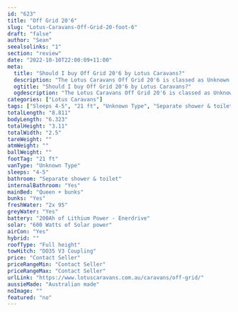 ```yaml
---
id: "623"
title: "Off Grid 20'6"
slug: "Lotus-Caravans-Off-Grid-20-foot-6"
draft: "false"
author: "Sean"
seealsolinks: "1"
section: "review"
date: "2022-10-10T22:00:09+11:00"
meta:
  title: "Should I buy Off Grid 20'6 by Lotus Caravans?"
  description: "The Lotus Caravans Off Grid 20'6 is classed as Unknown Type, and sleeps 4-5 people. It is Australian made and comes in at 21 ft. It generally has Separate shower & toilet."
  ogtitle: "Should I buy Off Grid 20'6 by Lotus Caravans?"
  ogdescription: "The Lotus Caravans Off Grid 20'6 is classed as Unknown Type, and sleeps 4-5 people. It is Australian made and comes in at 21 ft. It generally has Separate shower & toilet."
categories: ["Lotus Caravans"]
tags: ["Sleeps 4-5", "21 ft", "Unknown Type", "Separate shower & toilet", "Full height", "Price Unknown", "Australian made"]
totalLength: "8.811"
bodyLength: "6.323"
totalHeight: "3.11"
totalWidth: "2.5"
tareWeight: ""
atmWeight: ""
ballWeight: ""
footTag: "21 ft"
vanType: "Unknown Type"
sleeps: "4-5"
bathroom: "Separate shower & toilet"
internalBathroom: "Yes"
mainBed: "Queen + bunks"
bunks: "Yes"
freshWater: "2x 95"
greyWater: "Yes"
battery: "200Ah of Lithium Power - Enerdrive"
solar: "600 Watts of Solar power"
airCon: "Yes"
hybrid: ""
roofType: "Full height"
towHitch: "DO35 V3 Coupling"
price: "Contact Seller"
priceRangeMin: "Contact Seller"
priceRangeMax: "Contact Seller"
urlLink: "https://www.lotuscaravans.com.au/caravans/off-grid/"
aussieMade: "Australian made"
noImage: ""
featured: "no"
---
```


